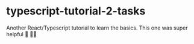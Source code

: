 # typescript-tutorial-2-tasks
Another React/Typescript tutorial to learn the basics. This one was super helpful 🤩 😮‍💨
